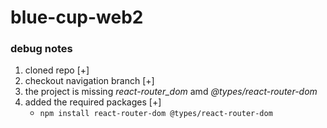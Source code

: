 # blue-cup-web2

### debug notes

1. cloned repo [+]
1. checkout navigation branch [+]
1. the project is missing _react-router_dom_ amd _@types/react-router-dom_
1. added the required packages [+]
   - `npm install react-router-dom @types/react-router-dom`
